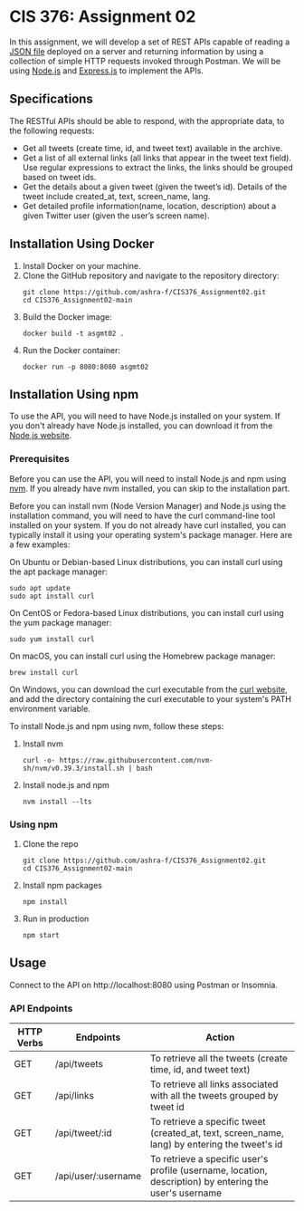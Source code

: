 # CIS 376: Assignment 02

In this assignment, we will develop a set of REST APIs capable of reading a [JSON file](https://foyzulhassan.github.io/files/favs.json) deployed on a server and returning information by using a collection of simple HTTP requests invoked through Postman. We will be using [Node.js](https://nodejs.org/en/) and [Express.js](https://expressjs.com/) to implement the APIs.

## Specifications

The RESTful APIs should be able to respond, with the appropriate data, to the following requests:

- Get all tweets (create time, id, and tweet text) available in the archive.
- Get a list of all external links (all links that appear in the tweet text field). Use regular expressions to extract the links, the links should be grouped based on tweet ids.
- Get the details about a given tweet (given the tweet’s id). Details of the tweet include created_at, text, screen_name, lang.
- Get detailed profile information(name, location, description) about a given Twitter user (given the user’s screen name).

## Installation Using Docker
1. Install Docker on your machine.
2. Clone the GitHub repository and navigate to the repository directory: 
   ```
   git clone https://github.com/ashra-f/CIS376_Assignment02.git
   cd CIS376_Assignment02-main
   ```
3. Build the Docker image: 
   ```
   docker build -t asgmt02 .
   ```
4. Run the Docker container: 
   ```
   docker run -p 8080:8080 asgmt02
   ```

## Installation Using npm

To use the API, you will need to have Node.js installed on your system. If you don't already have Node.js installed, you can download it from the [Node.js website](https://nodejs.org/en/).

### Prerequisites

Before you can use the API, you will need to install Node.js and npm using [nvm](https://github.com/nvm-sh/nvm). If you already have nvm installed, you can skip to the installation part.

Before you can install nvm (Node Version Manager) and Node.js using the installation command, you will need to have the curl command-line tool installed on your system. If you do not already have curl installed, you can typically install it using your operating system's package manager. Here are a few examples:

On Ubuntu or Debian-based Linux distributions, you can install curl using the apt package manager:

```
sudo apt update
sudo apt install curl
```

On CentOS or Fedora-based Linux distributions, you can install curl using the yum package manager:

```
sudo yum install curl
```

On macOS, you can install curl using the Homebrew package manager:

```
brew install curl
```

On Windows, you can download the curl executable from the [curl website](https://curl.se/windows/), and add the directory containing the curl executable to your system's PATH environment variable.

To install Node.js and npm using nvm, follow these steps:

1. Install nvm
   ```
   curl -o- https://raw.githubusercontent.com/nvm-sh/nvm/v0.39.3/install.sh | bash
   ```
2. Install node.js and npm
   ```
   nvm install --lts
   ```

### Using npm

1. Clone the repo
   ```
   git clone https://github.com/ashra-f/CIS376_Assignment02.git
   cd CIS376_Assignment02-main
   ```
2. Install npm packages
   ```
   npm install
   ```
3. Run in production
   ```
   npm start
   ```

## Usage

Connect to the API on http://localhost:8080 using Postman or Insomnia.

### API Endpoints

| HTTP Verbs | Endpoints           | Action                                                                |
| ---------- | ------------------- | --------------------------------------------------------------------- |
| GET        | /api/tweets         | To retrieve all the tweets (create time, id, and tweet text)                                           |
| GET        | /api/links          | To retrieve all links associated with all the tweets grouped by tweet id                 |
| GET        | /api/tweet/:id      | To retrieve a specific tweet (created_at, text, screen_name, lang) by entering the tweet's id               |
| GET        | /api/user/:username | To retrieve a specific user's profile (username, location, description) by entering the user's username |
